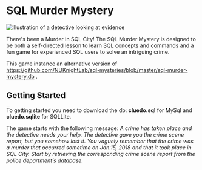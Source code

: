 # SQL Murder Mystery

![Illustration of a detective looking at evidence](174092-clue-illustration.png)

There's been a Murder in SQL City! The SQL Murder Mystery is designed to be both a self-directed lesson to learn SQL concepts and commands and a fun game for experienced SQL users to solve an intriguing crime.

This game instance an alternative version of https://github.com/NUKnightLab/sql-mysteries/blob/master/sql-murder-mystery.db .


## Getting Started
To getting started you need to download the db: **cluedo.sql** for MySql and **cluedo.sqlite** for SQLLite.

The game starts with the following message:
*A crime has taken place and the detective needs your help. The detective gave you the crime scene report, but you somehow lost it. You vaguely remember that the crime was a murder that occurred sometime on Jan.15, 2018 and that it took place in SQL City. Start by retrieving the corresponding crime scene report from the police department’s database.*
